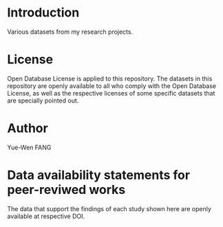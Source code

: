 # Introduction

Various datasets from my research projects.

# License

Open Database License is applied to this repository. The datasets in this repository are openly available to all who comply with the Open Database License, as well as the respective licenses of some specific datasets that are specially pointed out.


# Author

Yue-Wen FANG
# Data availability statements for peer-reviwed works
The data that support the findings of 
each study shown here are openly available at respective DOI.



